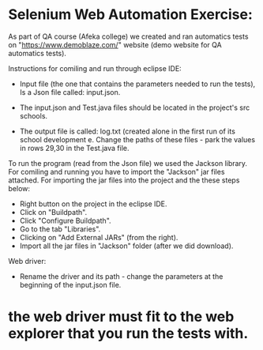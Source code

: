 # Selenium Web Automation Exercise: 
As part of QA course (Afeka college) we created and ran automatics tests 
on "https://www.demoblaze.com/" website (demo website for QA automatics tests).


Instructions for comiling and run through eclipse IDE:
* Input file (the one that contains the parameters needed to run the tests), Is a Json file called: input.json.

* The input.json and Test.java files should be located in the project's src schools.

* The output file is called: log.txt (created alone in the first run of its school development e. Change the paths of these files - park the values ​​in rows 29,30 in the Test.java file.

To run the program (read from the Json file) we used the Jackson library.
For comiling and running you have to import the "Jackson" jar files attached.
For importing the jar files into the project and the these steps below:
* Right button on the project in the eclipse IDE.
* Click on "Buildpath".
* Click "Configure Buildpath".
* Go to the tab "Libraries".
* Clicking on "Add External JARs" (from the right).
* Import all the jar files in "Jackson" folder (after we did download).

Web driver:
* Rename the driver and its path - change the parameters at the beginning of the input.json file.
# the web driver must fit to the web explorer that you run the tests with.
